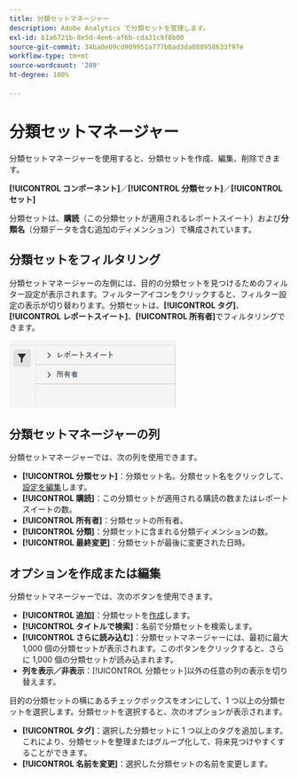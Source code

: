 ```yaml
---
title: 分類セットマネージャー
description: Adobe Analytics で分類セットを管理します。
exl-id: b1a6721b-8e5d-4ee6-af6b-cda31c9f8b00
source-git-commit: 34ba0e09cd909951a777b0ad3da080958633f97e
workflow-type: tm+mt
source-wordcount: '289'
ht-degree: 100%

---
```


# 分類セットマネージャー

分類セットマネージャーを使用すると、分類セットを作成、編集、削除できます。

**[!UICONTROL コンポーネント]**／**[!UICONTROL 分類セット]**／**[!UICONTROL セット]**

分類セットは、**購読**（この分類セットが適用されるレポートスイート）および&#x200B;**分類名**（分類データを含む追加のディメンション）で構成されています。

## 分類セットをフィルタリング

分類セットマネージャーの左側には、目的の分類セットを見つけるためのフィルター設定が表示されます。フィルターアイコンをクリックすると、フィルター設定の表示が切り替わります。分類セットは、**[!UICONTROL タグ]**、**[!UICONTROL レポートスイート]**、**[!UICONTROL 所有者]**&#x200B;でフィルタリングできます。

![分類セットフィルター](../assets/classification-set-filters.png)

## 分類セットマネージャーの列

分類セットマネージャーでは、次の列を使用できます。

* **[!UICONTROL 分類セット]**：分類セット名。分類セット名をクリックして、[設定を編集](settings.md)します。
* **[!UICONTROL 購読]**：この分類セットが適用される購読の数またはレポートスイートの数。
* **[!UICONTROL 所有者]**：分類セットの所有者。
* **[!UICONTROL 分類]**：分類セットに含まれる分類ディメンションの数。
* **[!UICONTROL 最終変更]**：分類セットが最後に変更された日時。

## オプションを作成または編集

分類セットマネージャーでは、次のボタンを使用できます。

* **[!UICONTROL 追加]**：分類セットを[作成](create.md)します。
* **[!UICONTROL タイトルで検索]**：名前で分類セットを検索します。
* **[!UICONTROL さらに読み込む]**：分類セットマネージャーには、最初に最大 1,000 個の分類セットが表示されます。このボタンをクリックすると、さらに 1,000 個の分類セットが読み込まれます。
* **列を表示／非表示**：[!UICONTROL 分類セット]以外の任意の列の表示を切り替えます。

目的の分類セットの横にあるチェックボックスをオンにして、1 つ以上の分類セットを選択します。分類セットを選択すると、次のオプションが表示されます。

* **[!UICONTROL タグ]**：選択した分類セットに 1 つ以上のタグを追加します。これにより、分類セットを整理またはグループ化して、将来見つけやすくすることができます。
* **[!UICONTROL 名前を変更]**：選択した分類セットの名前を変更します。
